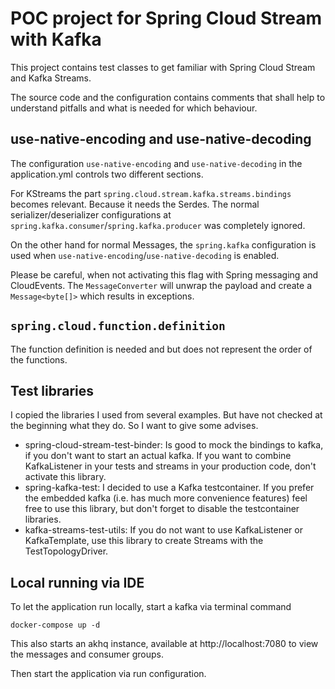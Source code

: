 # POC project for Spring Cloud Stream with Kafka

This project contains test classes to get familiar with
Spring Cloud Stream and Kafka Streams. 

The source code and the configuration contains comments
that shall help to understand pitfalls and what is needed
for which behaviour.

## use-native-encoding and use-native-decoding

The configuration `use-native-encoding` and `use-native-decoding`
in the application.yml controls two different sections.

For KStreams the part `spring.cloud.stream.kafka.streams.bindings` becomes
relevant. Because it needs the Serdes. The normal serializer/deserializer configurations at 
`spring.kafka.consumer`/`spring.kafka.producer` was completely ignored.

On the other hand for normal Messages, the `spring.kafka` configuration is
used when `use-native-encoding`/`use-native-decoding` is enabled.

Please be careful, when not activating this flag with Spring messaging and CloudEvents.
The `MessageConverter` will unwrap the payload and create a `Message<byte[]>` which results
in exceptions.

## `spring.cloud.function.definition`

The function definition is needed and but does not represent the order of the functions.


## Test libraries

I copied the libraries I used from several examples. But have not checked at the beginning
what they do. So I want to give some advises.

- spring-cloud-stream-test-binder: Is good to mock the bindings to kafka, if you don't want 
to start an actual kafka. If you want to combine KafkaListener in your tests and streams in 
your production code, don't activate this library.
- spring-kafka-test: I decided to use a Kafka testcontainer. If you prefer the embedded kafka 
(i.e. has much more convenience features) feel free to use this library, but don't forget to disable the testcontainer libraries. 
- kafka-streams-test-utils: If you do not want to use KafkaListener or KafkaTemplate, use this library to create Streams with the 
TestTopologyDriver.

## Local running via IDE

To let the application run locally, start a kafka via terminal command

```
docker-compose up -d
```

This also starts an akhq instance, available at http://localhost:7080 to view the messages and consumer groups.

Then start the application via run configuration.
